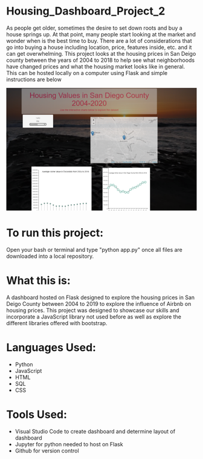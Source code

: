 # Housing_Dashboard_Project_2

As people get older, sometimes the desire to set down roots and buy a house springs up. At that point, many people start looking at the market and wonder when is the best time to buy. There are a lot of considerations that go into buying a house including location, price, features inside, etc. and it can get overwhelming. This project looks at the housing prices in San Deigo county between the years  of 2004 to 2018 to help see what neighborhoods have changed prices and what the housing market looks like in general. This can  be hosted locally on a computer using Flask and simple instructions are below

<img src = "https://github.com/SymbioticPenguin/Housing_Dashboard_Project_2/blob/master/static/media/ssHousingDashboard.PNG">

# To run this project:
Open your bash or terminal and type "python app.py" once all files are downloaded into a local repository.

# What this is:
A dashboard hosted on Flask designed to explore the housing prices in San Deigo County between 2004 to 2019 to explore the influence of Airbnb on housing prices. This project was designed to showcase our skills and incorporate a JavaScript library not used before as well as explore the different libraries offered with bootstrap.

# Languages Used:

* Python
* JavaScript
* HTML
* SQL
* CSS

# Tools Used:
* Visual Studio Code to create dashboard and determine layout of dashboard
* Jupyter for python needed to host on Flask
* Github for version control
